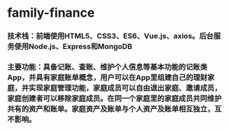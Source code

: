 # family-finance

### 技术栈：前端使用HTML5、CSS3、ES6、Vue.js、axios。后台服务使用Node.js、Express和MongoDB

### 主要功能：具备记账、查账、维护个人信息等基本功能的记账类App，并具有家庭账单概念，用户可以在App里组建自己的理财家庭，并实现家庭管理功能，家庭成员可以自由退出家庭、邀请成员，家庭创建者可以移除家庭成员。在同一个家庭里的家庭成员共同维护共有的资产和账单。家庭资产及账单与个人资产及账单相互独立，互不影响。
